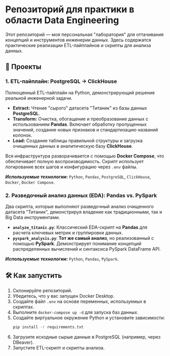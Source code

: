 # Репозиторий для практики в области Data Engineering

Этот репозиторий — моя персональная "лаборатория" для оттачивания концепций и инструментов инженерии данных. Здесь содержатся практические реализации ETL-пайплайнов и скрипты для анализа данных.

## 🚀 Проекты

### 1. ETL-пайплайн: PostgreSQL -> ClickHouse

Полноценный ETL-пайплайн на Python, демонстрирующий решение реальной инженерной задачи.

-   **Extract:** Чтение "сырого" датасета "Титаник" из базы данных **PostgreSQL**.
-   **Transform:** Очистка, обогащение и преобразование данных с использованием **Pandas**. Включает обработку пропущенных значений, создание новых признаков и стандартизацию названий колонок.
-   **Load:** Создание таблицы правильной структуры и загрузка очищенных данных в аналитическую базу **ClickHouse**.

Вся инфраструктура разворачивается с помощью **Docker Compose**, что обеспечивает полную воспроизводимость. Скрипт использует логирование всех шагов и конфигурацию через `.env` файлы.

**_Используемые технологии:_** `Python`, `Pandas`, `PostgreSQL`, `ClickHouse`, `Docker`, `Docker Compose`.

### 2. Разведочный анализ данных (EDA): Pandas vs. PySpark

Два скрипта, которые выполняют разведочный анализ очищенного датасета "Титаник", демонстрируя владение как традиционными, так и Big Data инструментами.

-   **`analyze_titanic.py`**: Классический EDA-скрипт на **Pandas** для расчета ключевых метрик и группировки данных.
-   **`pyspark_analysis.py`**: **Тот же самый анализ**, но реализованный с помощью **PySpark**. Демонстрирует понимание концепций распределенных вычислений и синтаксиса PySpark DataFrame API.

**_Используемые технологии:_** `Python`, `Pandas`, `PySpark`.

## 🛠️ Как запустить

1.  Склонируйте репозиторий.
2.  Убедитесь, что у вас запущен Docker Desktop.
3.  Создайте файл `.env` на основе переменных, используемых в скриптах.
4.  Выполните `docker-compose up -d` для запуска баз данных.
5.  Создайте виртуальное окружение Python и установите зависимости:
    ```bash
    pip install -r requirements.txt
    ```
6.  Загрузите исходные сырые данные в PostgreSQL (например, через DBeaver).
7.  Запустите ETL-скрипт и скрипты анализа.
